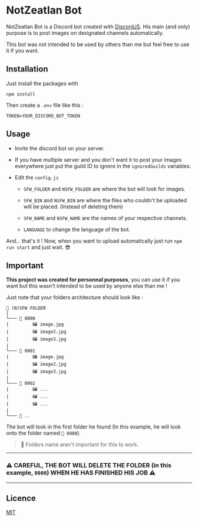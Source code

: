 # NotZeatlan Bot

NotZeatlan Bot is a Discord bot created with [DiscordJS](https://github.com/discordjs/discord.js/). His main (and only) purpose is to post images on designated channels automatically.

This bot was not intended to be used by others than me but feel free to use it if you want.

## Installation
Just install the packages with
```
npm install
```

Then create a `.env` file like this :
```
TOKEN=YOUR_DISCORD_BOT_TOKEN
```

## Usage
* Invite the discord bot on your server.

* If you have multiple server and you don't want it to post your images everywhere just put the guild ID to ignore in the `ignoredGuilds` variables.

* Edit the `config.js` 
  * `SFW_FOLDER` and `NSFW_FOLDER` are where the bot will look for images.

  * `SFW_BIN` and `NSFW_BIN` are where the files who couldn't be uploaded will be placed. (Instead of deleting them)

  * `SFW_NAME` and `NSFW_NAME` are the names of your respective channels.

  * `LANGUAGE` to change the language of the bot.


And... that's it ! Now, when you want to upload automatically just run `npm run start` and just wait. 😎

## Important
**This project was created for personnal purposes**, you can use it if you want but this wasn't intended to be used by anyone else than me !

Just note that your folders architecture should look like :

```
📂 (N)SFW FOLDER
|
└─── 📂 0000
|         🖼️ image.jpg
|         🖼️ image2.jpg
|         🖼️ image3.jpg
|
└─── 📂 0001
|         🖼️ image.jpg
|         🖼️ image2.jpg
|         🖼️ image3.jpg
|
└─── 📂 0002
|         🖼️ ...
|         🖼️ ...
|         🖼️ ...
|
└─── 📂 ..
```

The bot will look in the first folder he found (In this example, he will look onto the folder named `📂 0000`).

> 📂 Folders name aren't important for this to work.

---
### ⚠️ CAREFUL, THE BOT WILL DELETE THE FOLDER (in this example, `0000`) WHEN HE HAS FINISHED HIS JOB ⚠️
---

## Licence
[MIT](https://choosealicense.com/licenses/mit/)